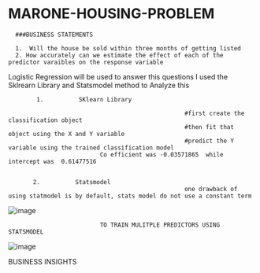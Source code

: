 # MARONE-HOUSING-PROBLEM

      ###BUSINESS STATEMENTS
      
      1.  Will the house be sold within three months of getting listed
      2. How accurately can we estimate the effect of each of the predictor varaibles on the response variable


Logistic Regression will be used to answer this questions
            I used the Sklrearn Library and Statsmodel method to Analyze this 
            
            1.          SKlearn Library 
            
                                                      #first create the classification object
                                                      #then fit that object using the X and Y variable
                                                      #predict the Y variable using the trained classification model   
                              Co efficient was -0.03571865  while intercept was  0.61477516
                              
                              
           2.          Statsmodel
                                                      one drawback of using statmodel is by default, stats model do not use a constant term
                                                 
                                                 
![image](https://user-images.githubusercontent.com/64482231/189800906-168efbb5-20a5-4e55-9935-da1dab64d847.png)



                              TO TRAIN MULITPLE PREDICTORS USING STATSMODEL
                              
                              
![image](https://user-images.githubusercontent.com/64482231/189804167-34be83d7-e2e3-41af-b569-91f43b40b2a6.png)



BUSINESS INSIGHTS
